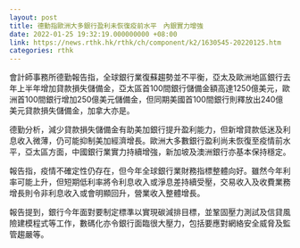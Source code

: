 ```yaml
---
layout: post
title: 德勤指歐洲大多銀行盈利未恢復疫前水平　內銀實力增強
date: 2022-01-25 19:32:19.000000000 +08:00
link: https://news.rthk.hk/rthk/ch/component/k2/1630545-20220125.htm
categories: rthk
---
```


會計師事務所德勤報告指，全球銀行業復蘇趨勢並不平衡，亞太及歐洲地區銀行去年上半年增加貸款損失儲備金，亞太區首100間銀行儲備金額高達1250億美元，歐洲首100間銀行增加250億美元儲備金，但同期美國首100間銀行則釋放出240億美元貸款損失儲備金，加拿大亦是。

德勤分析，減少貸款損失儲備金有助美加銀行提升盈利能力，但新增貸款低迷及利息收入微薄，仍可能抑制美加經濟增長。歐洲大多數銀行盈利尚未恢復至疫情前水平，亞太區方面，中國銀行業實力持續增強，新加坡及澳洲銀行亦基本保持穩定。

報告指，疫情不確定性仍存在，但今年全球銀行業財務指標整體向好。雖然今年利率可能上升，但短期低利率將令利息收入或淨息差持續受壓，交易收入及收費業務增長則令非利息收入或會明顯回升，營業收入整體增長。

報告提到，銀行今年面對要制定標準以實現碳減排目標，並鞏固壓力測試及信貸風險建模程式等工作，數碼化亦令銀行面臨很大壓力，包括要應對網絡安全威脅及監管趨嚴等。
